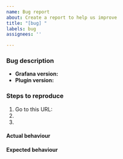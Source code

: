 ```yaml
---
name: Bug report
about: Create a report to help us improve
title: "[bug] "
labels: bug
assignees: ''

---
```


### Bug description

- **Grafana version:** 
- **Plugin version:** 

<!-- A clear and concise description of what the bug is and where you see it -->
<!-- Please specify in which environment(s) you see it (cloud or open-source) -->

### Steps to reproduce

1. Go to this URL:
2. <!-- Do this... -->
3. <!-- Then do this... -->

#### Actual behaviour

<!-- A clear and concise description of what happens now -->
<!-- If applicable, add screenshots here -->

#### Expected behaviour

<!-- A clear and concise description of what you expected to happen -->
